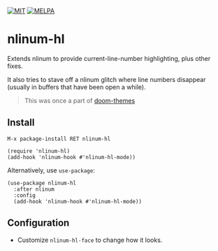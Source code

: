[![MIT](https://img.shields.io/badge/license-MIT-green.svg)](./LICENSE)
[![MELPA](http://melpa.org/packages/solaire-mode-badge.svg)](http://melpa.org/#/solaire-mode)

# nlinum-hl

Extends nlinum to provide current-line-number highlighting, plus other fixes.

It also tries to stave off a nlinum glitch where line numbers disappear (usually
in buffers that have been open a while).

> This was once a part of [doom-themes]

## Install

`M-x package-install RET nlinum-hl`

```emacs-lisp
(require 'nlinum-hl)
(add-hook 'nlinum-hook #'nlinum-hl-mode))
```

Alternatively, use `use-package`:

```emacs-lisp
(use-package nlinum-hl
  :after nlinum
  :config
  (add-hook 'nlinum-hook #'nlinum-hl-mode))
```

## Configuration

+ Customize `nlinum-hl-face` to change how it looks.


[doom-themes]: https://github.com/hlissner/emacs-doom-themes
